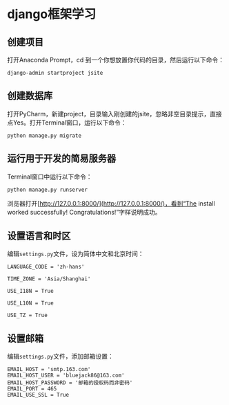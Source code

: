 # django框架学习
## 创建项目
打开Anaconda Prompt，cd 到一个你想放置你代码的目录，然后运行以下命令：
```
django-admin startproject jsite
```
## 创建数据库
打开PyCharm，新建project，目录输入刚创建的jsite，忽略非空目录提示，直接点Yes。打开Terminal窗口，运行以下命令：
```
python manage.py migrate
```
## 运行用于开发的简易服务器
Terminal窗口中运行以下命令：
```
python manage.py runserver
```
浏览器打开[http://127.0.0.1:8000/](http://127.0.0.1:8000/)，看到“The install worked successfully! Congratulations!”字样说明成功。
## 设置语言和时区
编辑`settings.py`文件，设为简体中文和北京时间：
```
LANGUAGE_CODE = 'zh-hans'

TIME_ZONE = 'Asia/Shanghai'

USE_I18N = True

USE_L10N = True

USE_TZ = True
```
## 设置邮箱
编辑`settings.py`文件，添加邮箱设置：
```
EMAIL_HOST = 'smtp.163.com'
EMAIL_HOST_USER = 'bluejack86@163.com'
EMAIL_HOST_PASSWORD = '邮箱的授权码而非密码'
EMAIL_PORT = 465
EMAIL_USE_SSL = True
```
